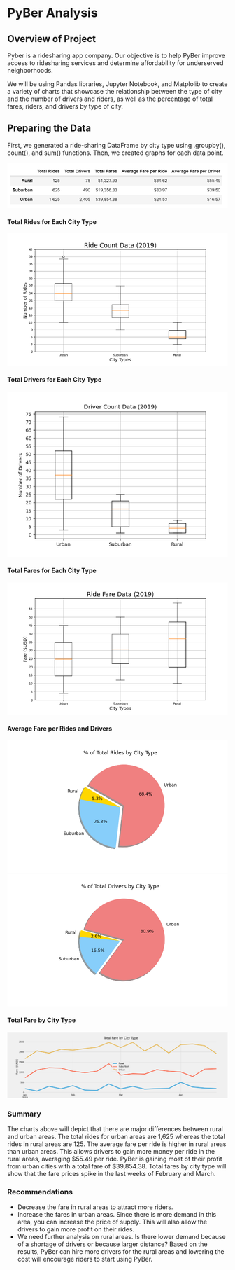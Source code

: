 # PyBer Analysis
## Overview of Project
Pyber is a ridesharing app company. Our objective is to help PyBer improve access to ridesharing services and determine affordability for underserved neighborhoods.

We will be using Pandas libraries, Jupyter Notebook, and Matplolib to create a variety of charts that showcase the relationship between the type of city and the number of drivers and riders, as well as the percentage of total fares, riders, and drivers by type of city. 

## Preparing the Data
First, we generated a ride-sharing DataFrame by city type using .groupby(), count(), and sum() functions. Then, we created graphs for each data point.

![summarydata](analysis/summarydata.png)

#### Total Rides for Each City Type

![Fig2](analysis/Fig2.png)

#### Total Drivers for Each City Type

![Fig4](analysis/Fig4.png)

#### Total Fares for Each City Type

![Fig3](analysis/Fig3.png)

#### Average Fare per Rides and Drivers

![Fig6](analysis/Fig6.png)
![Fig7](analysis/Fig7.png)

#### Total Fare by City Type

![PyBer_fare_summary](analysis/PyBer_fare_summary.png)

### Summary
The charts above will depict that there are major differences between rural and urban areas. The total rides for urban areas are 1,625 whereas the total rides in rural areas are 125. The average fare per ride is higher in rural areas than urban areas. This allows drivers to gain more money per ride in the rural areas, averaging $55.49 per ride. PyBer is gaining most of their profit from urban cities with a total fare of $39,854.38. Total fares by city type will show that the fare prices spike in the last weeks of February and March. 

### Recommendations
-	Decrease the fare in rural areas to attract more riders.
-	Increase the fares in urban areas. Since there is more demand in this area, you can increase the price of supply. This will also allow the drivers to gain more profit on their rides.
-	We need further analysis on rural areas. Is there lower demand because of a shortage of drivers or because larger distance? Based on the results, PyBer can hire more drivers for the rural areas and lowering the cost will encourage riders to start using PyBer. 
